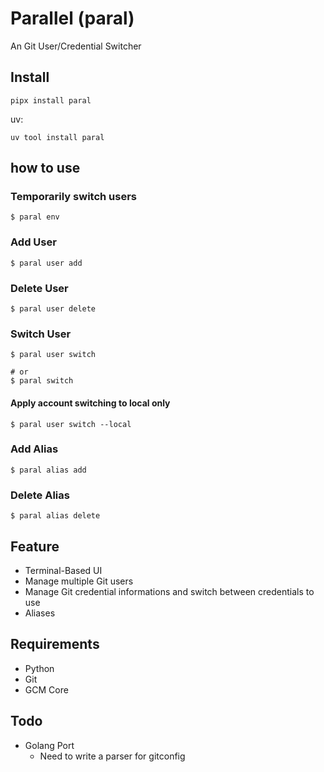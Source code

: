 # Parallel (paral)
An Git User/Credential Switcher

## Install
```shell
pipx install paral
```

uv: 
```shell
uv tool install paral
```

## how to use
### Temporarily switch users
```shell
$ paral env
```
### Add User
```shell
$ paral user add
```
### Delete User
```shell
$ paral user delete
```
### Switch User
```shell
$ paral user switch

# or
$ paral switch
```
#### Apply account switching to local only
```shell
$ paral user switch --local
```
### Add Alias
```shell
$ paral alias add
```
### Delete Alias
```shell
$ paral alias delete
```

## Feature
- Terminal-Based UI
- Manage multiple Git users
- Manage Git credential informations and switch between credentials to use
- Aliases

## Requirements
- Python
- Git
- GCM Core

## Todo
- Golang Port
    - Need to write a parser for gitconfig